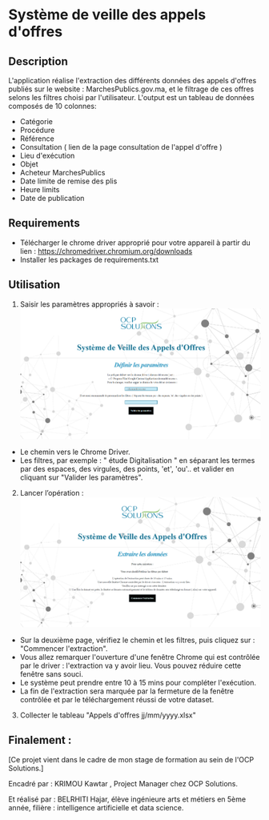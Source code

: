 
# Système de veille des appels d'offres

## Description


L'application réalise l'extraction des différents données des appels d'offres publiés sur le website : MarchesPublics.gov.ma, et le filtrage de ces offres selons les filtres choisi par l'utilisateur.
L'output est un tableau de données composés de 10 colonnes:
- Catégorie
- Procédure
- Référence
- Consultation ( lien de la page consultation de l'appel d'offre )
- Lieu d'exécution
- Objet
- Acheteur MarchesPublics
- Date limite de remise des plis
- Heure limits
- Date de publication





## Requirements

- Télécharger le chrome driver approprié pour votre appareil à partir du lien :
https://chromedriver.chromium.org/downloads
- Installer les packages de requirements.txt

## Utilisation

1. Saisir les paramètres appropriés à savoir :
![1ère page](https://github.com/Hajariiii/Syst-me-de-Veille-des-Appels-d-Offres/blob/main/1erePage.png?raw=true)
- Le chemin vers le Chrome Driver.
- Les filtres, par exemple : " étude Digitalisation " en séparant les termes par des espaces, des virgules, des points, 'et', 'ou'..
et valider en cliquant sur "Valider les paramètres".

2. Lancer l’opération :
![2ème page](https://github.com/Hajariiii/Syst-me-de-Veille-des-Appels-d-Offres/blob/main/2emePage.png?raw=true)
- Sur la deuxième page, vérifiez le chemin et les filtres, puis cliquez sur : "Commencer l'extraction".
- Vous allez remarquer l'ouverture d'une fenêtre Chrome qui est contrôlée par le driver : l'extraction va y avoir lieu. Vous pouvez réduire cette fenêtre sans souci.
- Le système peut prendre entre 10 à 15 mins pour compléter l'exécution. 
- La fin de l'extraction sera marquée par la fermeture de la fenêtre contrôlée et par le téléchargement réussi de votre dataset.

3. Collecter le tableau "Appels d'offres jj/mm/yyyy.xlsx"


## Finalement :
[Ce projet vient dans le cadre de mon stage de formation au sein de l'OCP Solutions.]

Encadré par : 
KRIMOU Kawtar , Project Manager chez OCP Solutions.

Et réalisé par :
BELRHITI Hajar, élève ingénieure arts et métiers en 5ème année, filière : intelligence artificielle et data science.
